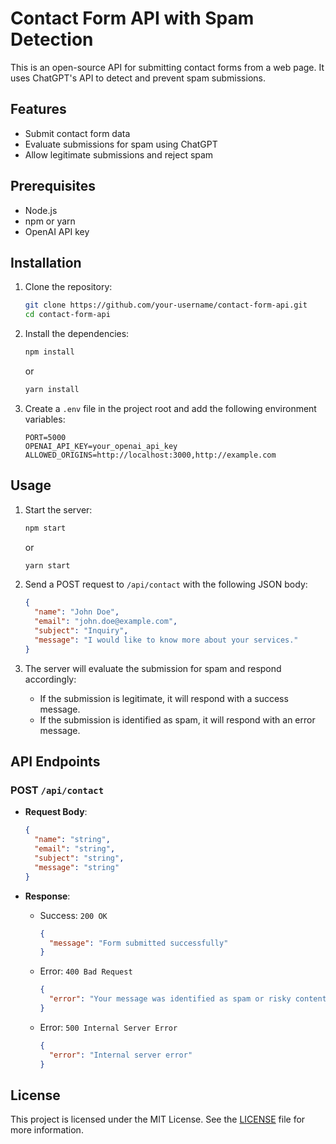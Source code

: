 # Contact Form API with Spam Detection

This is an open-source API for submitting contact forms from a web page. It uses ChatGPT's API to detect and prevent spam submissions.

## Features

- Submit contact form data
- Evaluate submissions for spam using ChatGPT
- Allow legitimate submissions and reject spam

## Prerequisites

- Node.js
- npm or yarn
- OpenAI API key

## Installation

1. Clone the repository:
    ```bash
    git clone https://github.com/your-username/contact-form-api.git
    cd contact-form-api
    ```

2. Install the dependencies:
    ```bash
    npm install
    ```
    or
    ```bash
    yarn install
    ```

3. Create a `.env` file in the project root and add the following environment variables:
    ```
    PORT=5000
    OPENAI_API_KEY=your_openai_api_key
    ALLOWED_ORIGINS=http://localhost:3000,http://example.com
    ```

## Usage

1. Start the server:
    ```bash
    npm start
    ```
    or
    ```bash
    yarn start
    ```

2. Send a POST request to `/api/contact` with the following JSON body:
    ```json
    {
      "name": "John Doe",
      "email": "john.doe@example.com",
      "subject": "Inquiry",
      "message": "I would like to know more about your services."
    }
    ```

3. The server will evaluate the submission for spam and respond accordingly:
    - If the submission is legitimate, it will respond with a success message.
    - If the submission is identified as spam, it will respond with an error message.

## API Endpoints

### POST `/api/contact`

- **Request Body**:
    ```json
    {
      "name": "string",
      "email": "string",
      "subject": "string",
      "message": "string"
    }
    ```

- **Response**:
    - Success: `200 OK`
        ```json
        {
          "message": "Form submitted successfully"
        }
        ```
    - Error: `400 Bad Request`
        ```json
        {
          "error": "Your message was identified as spam or risky content."
        }
        ```
    - Error: `500 Internal Server Error`
        ```json
        {
          "error": "Internal server error"
        }
        ```

## License

This project is licensed under the MIT License. See the [LICENSE](LICENSE) file for more information.
